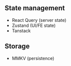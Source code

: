 
## State management
- React Query (server state)
- Zustand (UI/FE state)
- Tanstack

## Storage
- MMKV (persistence)